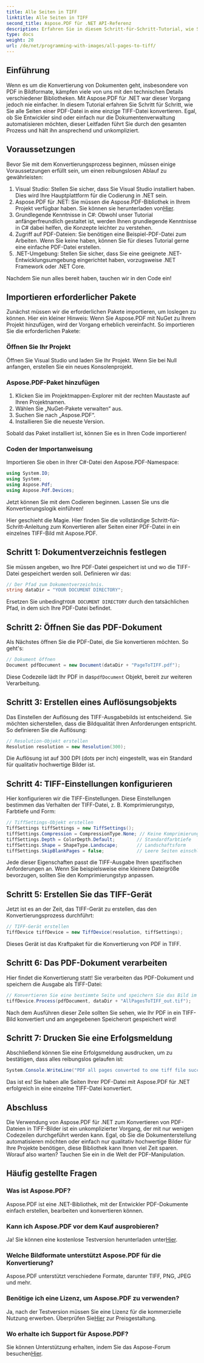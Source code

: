 ```yaml
---
title: Alle Seiten in TIFF
linktitle: Alle Seiten in TIFF
second_title: Aspose.PDF für .NET API-Referenz
description: Erfahren Sie in diesem Schritt-für-Schritt-Tutorial, wie Sie mit Aspose.PDF für .NET alle Seiten einer PDF-Datei in TIFF konvertieren. Einfache und effiziente Dokumentenverwaltung.
type: docs
weight: 20
url: /de/net/programming-with-images/all-pages-to-tiff/
---
```

## Einführung

Wenn es um die Konvertierung von Dokumenten geht, insbesondere von PDF in Bildformate, kämpfen viele von uns mit den technischen Details verschiedener Bibliotheken. Mit Aspose.PDF für .NET war dieser Vorgang jedoch nie einfacher. In diesem Tutorial erfahren Sie Schritt für Schritt, wie Sie alle Seiten einer PDF-Datei in eine einzige TIFF-Datei konvertieren. Egal, ob Sie Entwickler sind oder einfach nur die Dokumentenverwaltung automatisieren möchten, dieser Leitfaden führt Sie durch den gesamten Prozess und hält ihn ansprechend und unkompliziert.

## Voraussetzungen

Bevor Sie mit dem Konvertierungsprozess beginnen, müssen einige Voraussetzungen erfüllt sein, um einen reibungslosen Ablauf zu gewährleisten:

1. Visual Studio: Stellen Sie sicher, dass Sie Visual Studio installiert haben. Dies wird Ihre Hauptplattform für die Codierung in .NET sein.
2.  Aspose.PDF für .NET: Sie müssen die Aspose.PDF-Bibliothek in Ihrem Projekt verfügbar haben. Sie können sie herunterladen von[Hier](https://releases.aspose.com/pdf/net/).
3. Grundlegende Kenntnisse in C#: Obwohl unser Tutorial anfängerfreundlich gestaltet ist, werden Ihnen grundlegende Kenntnisse in C# dabei helfen, die Konzepte leichter zu verstehen.
4. Zugriff auf PDF-Dateien: Sie benötigen eine Beispiel-PDF-Datei zum Arbeiten. Wenn Sie keine haben, können Sie für dieses Tutorial gerne eine einfache PDF-Datei erstellen.
5. .NET-Umgebung: Stellen Sie sicher, dass Sie eine geeignete .NET-Entwicklungsumgebung eingerichtet haben, vorzugsweise .NET Framework oder .NET Core.

Nachdem Sie nun alles bereit haben, tauchen wir in den Code ein!

## Importieren erforderlicher Pakete

Zunächst müssen wir die erforderlichen Pakete importieren, um loslegen zu können. Hier ein kleiner Hinweis: Wenn Sie Aspose.PDF mit NuGet zu Ihrem Projekt hinzufügen, wird der Vorgang erheblich vereinfacht. So importieren Sie die erforderlichen Pakete:

### Öffnen Sie Ihr Projekt

Öffnen Sie Visual Studio und laden Sie Ihr Projekt. Wenn Sie bei Null anfangen, erstellen Sie ein neues Konsolenprojekt.

### Aspose.PDF-Paket hinzufügen

1. Klicken Sie im Projektmappen-Explorer mit der rechten Maustaste auf Ihren Projektnamen.
2. Wählen Sie „NuGet-Pakete verwalten“ aus.
3. Suchen Sie nach „Aspose.PDF“.
4. Installieren Sie die neueste Version.

Sobald das Paket installiert ist, können Sie es in Ihren Code importieren!

### Coden der Importanweisung

Importieren Sie oben in Ihrer C#-Datei den Aspose.PDF-Namespace:

```csharp
using System.IO;
using System;
using Aspose.Pdf;
using Aspose.Pdf.Devices;
```

Jetzt können Sie mit dem Codieren beginnen. Lassen Sie uns die Konvertierungslogik einführen!

Hier geschieht die Magie. Hier finden Sie die vollständige Schritt-für-Schritt-Anleitung zum Konvertieren aller Seiten einer PDF-Datei in ein einzelnes TIFF-Bild mit Aspose.PDF.

## Schritt 1: Dokumentverzeichnis festlegen

Sie müssen angeben, wo Ihre PDF-Datei gespeichert ist und wo die TIFF-Datei gespeichert werden soll. Definieren wir das:

```csharp
// Der Pfad zum Dokumentverzeichnis.
string dataDir = "YOUR DOCUMENT DIRECTORY";
```

 Ersetzen Sie unbedingt`YOUR DOCUMENT DIRECTORY` durch den tatsächlichen Pfad, in dem sich Ihre PDF-Datei befindet.

## Schritt 2: Öffnen Sie das PDF-Dokument

Als Nächstes öffnen Sie die PDF-Datei, die Sie konvertieren möchten. So geht's:

```csharp
// Dokument öffnen
Document pdfDocument = new Document(dataDir + "PageToTIFF.pdf");
```

 Diese Codezeile lädt Ihr PDF in das`pdfDocument` Objekt, bereit zur weiteren Verarbeitung.

## Schritt 3: Erstellen eines Auflösungsobjekts

Das Einstellen der Auflösung des TIFF-Ausgabebilds ist entscheidend. Sie möchten sicherstellen, dass die Bildqualität Ihren Anforderungen entspricht. So definieren Sie die Auflösung:

```csharp
// Resolution-Objekt erstellen
Resolution resolution = new Resolution(300);
```

Die Auflösung ist auf 300 DPI (dots per inch) eingestellt, was ein Standard für qualitativ hochwertige Bilder ist.

## Schritt 4: TIFF-Einstellungen konfigurieren

Hier konfigurieren wir die TIFF-Einstellungen. Diese Einstellungen bestimmen das Verhalten der TIFF-Datei, z. B. Komprimierungstyp, Farbtiefe und Form:

```csharp
// TiffSettings-Objekt erstellen
TiffSettings tiffSettings = new TiffSettings();
tiffSettings.Compression = CompressionType.None; // Keine Komprimierung
tiffSettings.Depth = ColorDepth.Default;        // Standardfarbtiefe
tiffSettings.Shape = ShapeType.Landscape;       // Landschaftsform
tiffSettings.SkipBlankPages = false;            // Leere Seiten einschließen
```

Jede dieser Eigenschaften passt die TIFF-Ausgabe Ihren spezifischen Anforderungen an. Wenn Sie beispielsweise eine kleinere Dateigröße bevorzugen, sollten Sie den Komprimierungstyp anpassen.

## Schritt 5: Erstellen Sie das TIFF-Gerät

Jetzt ist es an der Zeit, das TIFF-Gerät zu erstellen, das den Konvertierungsprozess durchführt:

```csharp
// TIFF-Gerät erstellen
TiffDevice tiffDevice = new TiffDevice(resolution, tiffSettings);
```

Dieses Gerät ist das Kraftpaket für die Konvertierung von PDF in TIFF.

## Schritt 6: Das PDF-Dokument verarbeiten

Hier findet die Konvertierung statt! Sie verarbeiten das PDF-Dokument und speichern die Ausgabe als TIFF-Datei:

```csharp
// Konvertieren Sie eine bestimmte Seite und speichern Sie das Bild im Stream
tiffDevice.Process(pdfDocument, dataDir + "AllPagesToTIFF_out.tif");
```

Nach dem Ausführen dieser Zeile sollten Sie sehen, wie Ihr PDF in ein TIFF-Bild konvertiert und am angegebenen Speicherort gespeichert wird!

## Schritt 7: Drucken Sie eine Erfolgsmeldung

Abschließend können Sie eine Erfolgsmeldung ausdrucken, um zu bestätigen, dass alles reibungslos gelaufen ist:

```csharp
System.Console.WriteLine("PDF all pages converted to one tiff file successfully!");
```

Das ist es! Sie haben alle Seiten Ihrer PDF-Datei mit Aspose.PDF für .NET erfolgreich in eine einzelne TIFF-Datei konvertiert.

## Abschluss

Die Verwendung von Aspose.PDF für .NET zum Konvertieren von PDF-Dateien in TIFF-Bilder ist ein unkomplizierter Vorgang, der mit nur wenigen Codezeilen durchgeführt werden kann. Egal, ob Sie die Dokumenterstellung automatisieren möchten oder einfach nur qualitativ hochwertige Bilder für Ihre Projekte benötigen, diese Bibliothek kann Ihnen viel Zeit sparen. Worauf also warten? Tauchen Sie ein in die Welt der PDF-Manipulation.

## Häufig gestellte Fragen

### Was ist Aspose.PDF?
Aspose.PDF ist eine .NET-Bibliothek, mit der Entwickler PDF-Dokumente einfach erstellen, bearbeiten und konvertieren können.

### Kann ich Aspose.PDF vor dem Kauf ausprobieren?
 Ja! Sie können eine kostenlose Testversion herunterladen unter[Hier](https://releases.aspose.com/).

### Welche Bildformate unterstützt Aspose.PDF für die Konvertierung?
Aspose.PDF unterstützt verschiedene Formate, darunter TIFF, PNG, JPEG und mehr.

### Benötige ich eine Lizenz, um Aspose.PDF zu verwenden?
 Ja, nach der Testversion müssen Sie eine Lizenz für die kommerzielle Nutzung erwerben. Überprüfen Sie[Hier](https://purchase.aspose.com/) zur Preisgestaltung.

### Wo erhalte ich Support für Aspose.PDF?
 Sie können Unterstützung erhalten, indem Sie das Aspose-Forum besuchen[Hier](https://forum.aspose.com/c/pdf/10).